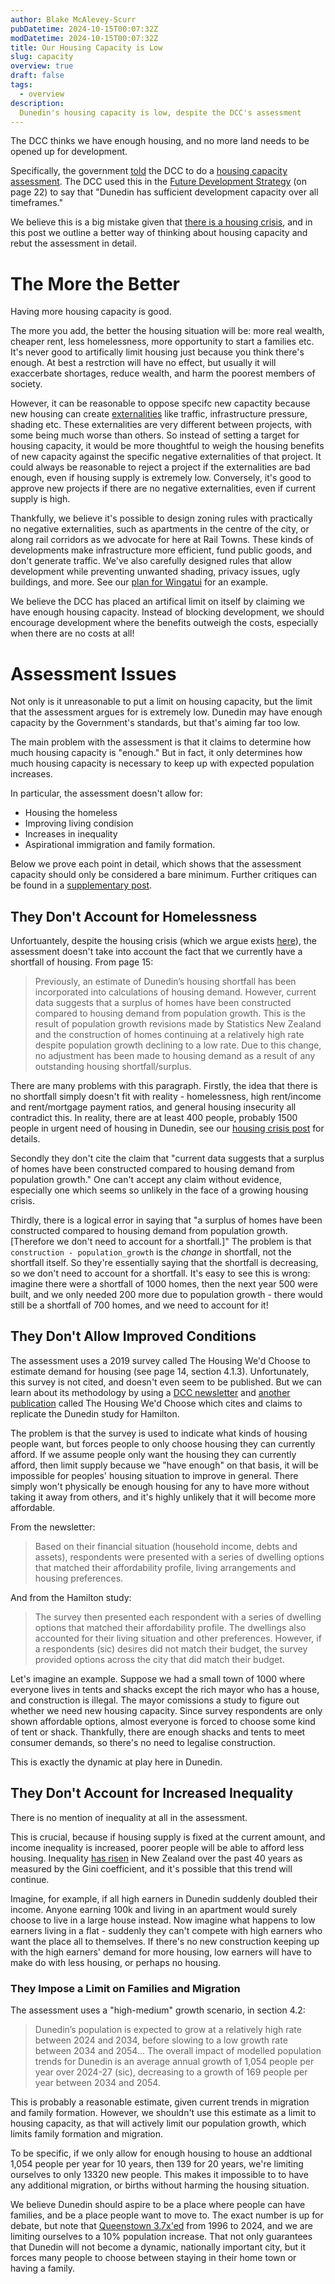 ```yaml
---
author: Blake McAlevey-Scurr
pubDatetime: 2024-10-15T00:07:32Z
modDatetime: 2024-10-15T00:07:32Z
title: Our Housing Capacity is Low
slug: capacity
overview: true
draft: false
tags:
  - overview
description:
  Dunedin's housing capacity is low, despite the DCC's assessment
---
```


The DCC thinks we have enough housing, and no more land needs to be opened up for development.

Specifically, the government [told](https://environment.govt.nz/publications/national-policy-statement-on-urban-development-2020-updated-may-2022/) the DCC to do a [housing capacity assessment](https://www.dunedin.govt.nz/__data/assets/pdf_file/0017/1020635/Housing-capacity-assessment-for-Dunedin-City-2023.pdf). The DCC used this in the [Future Development Strategy](https://www.dunedin.govt.nz/__data/assets/pdf_file/0007/1049299/Future-Development-Strategy-2024-54.pdf) (on page 22) to say that "Dunedin has sufficient development capacity over all timeframes."

We believe this is a big mistake given that [there is a housing crisis](/posts/housing-crisis), and in this post we outline a better way of thinking about housing capacity and rebut the assessment in detail.

# The More the Better

Having more housing capacity is good.

The more you add, the better the housing situation will be: more real wealth, cheaper rent, less homelessness, more opportunity to start a families etc. It's never good to artifically limit housing just because you think there's enough. At best a restrction will have no effect, but usually it will exaccerbate shortages, reduce wealth, and harm the poorest members of society.

However, it can be reasonable to oppose specifc new capactity because new housing can create [externalities](https://en.wikipedia.org/wiki/Externality) like traffic, infrastructure pressure, shading etc. These externalities are very different between projects, with some being much worse than others. So instead of setting a target for housing capacity, it would be more thoughtful to weigh the housing benefits of new capacity against the specific negative externalities of that project. It could always be reasonable to reject a project if the externalities are bad enough, even if housing supply is extremely low. Conversely, it's good to approve new projects if there are no negative externalities, even if current supply is high.

Thankfully, we believe it's possible to design zoning rules with practically no negative externalities, such as apartments in the centre of the city, or along rail corridors as we advocate for here at Rail Towns. These kinds of developments make infrastructure more efficient, fund public goods, and don't generate traffic. We've also carefully designed rules that allow development while preventing unwanted shading, privacy issues, ugly buildings, and more. See our [plan for Wingatui](/posts/wingatui) for an example.

We believe the DCC has placed an artifical limit on itself by claiming we have enough housing capacity. Instead of blocking development, we should encourage development where the benefits outweigh the costs, especially when there are no costs at all!

# Assessment Issues

Not only is it unreasonable to put a limit on housing capacity, but the limit that the assessment argues for is extremely low. Dunedin may have enough capacity by the Government's standards, but that's aiming far too low.

The main problem with the assessment is that it claims to determine how much housing capacity is "enough." But in fact, it only determines how much housing capacity is necessary to keep up with expected population increases.

In particular, the assessment doesn't allow for:
  - Housing the homeless
  - Improving living condision
  - Increases in inequality
  - Aspirational immigration and family formation.

Below we prove each point in detail, which shows that the assessment capacity should only be considered a bare minimum. Further critiques can be found in a [supplementary post](/posts/assessment-errors).

## They Don't Account for Homelessness

Unfortuantely, despite the housing crisis (which we argue exists [here](/posts/housing-crisis)), the assessment doesn't take into account the fact that we currently have a shortfall of housing. From page 15:

> Previously, an estimate of Dunedin’s housing shortfall has been incorporated into calculations of
housing demand. However, current data suggests that a surplus of homes have been constructed
compared to housing demand from population growth. This is the result of population growth
revisions made by Statistics New Zealand and the construction of homes continuing at a relatively
high rate despite population growth declining to a low rate. Due to this change, no adjustment has
been made to housing demand as a result of any outstanding housing shortfall/surplus.

There are many problems with this paragraph. Firstly, the idea that there is no shortfall simply doesn't fit with reality - homelessness, high rent/income and rent/mortgage payment ratios, and general housing insecurity all contradict this. In reality, there are at least 400 people, probably 1500 people in urgent need of housing in Dunedin, see our [housing crisis post](/posts/housing-crisis) for details.

Secondly they don't cite the claim that "current data suggests that a surplus of homes have been constructed compared to housing demand from population growth." One can't accept any claim without evidence, especially one which seems so unlikely in the face of a growing housing crisis.

Thirdly, there is a logical error in saying that "a surplus of homes have been constructed compared to housing demand from population growth. \[Therefore we don't need to account for a shortfall.\]" The problem is that `construction - population_growth` is the *change* in shortfall, not the shortfall itself. So they're essentially saying that the shortfall is decreasing, so we don't need to account for a shortfall. It's easy to see this is wrong: imagine there were a shortfall of 1000 homes, then the next year 500 were built, and we only needed 200 more due to population growth - there would still be a shortfall of 700 homes, and we need to account for it!

## They Don't Allow Improved Conditions

The assessment uses a 2019 survey called The Housing We'd Choose to estimate demand for housing (see page 14, section 4.1.3). Unfortunately, this survey is not cited, and doesn't even seem to be published. But we can learn about its methodology by using a [DCC newsletter](https://archive.is/xyd10) and [another publication](https://archive.is/axNiH) called The Housing We'd Choose which cites and claims to replicate the Dunedin study for Hamilton.

The problem is that the survey is used to indicate what kinds of housing people want, but forces people to only choose housing they can currently afford. If we assume people only want the housing they can currently afford, then limit supply because we "have enough" on that basis, it will be impossible for peoples' housing situation to improve in general. There simply won't physically be enough housing for any to have more without taking it away from others, and it's highly unlikely that it will become more affordable.

From the newsletter:
> Based on their financial situation (household income, debts and assets), respondents were presented with a series of dwelling options that matched their affordability profile, living arrangements and housing preferences.

And from the Hamilton study:
> The survey then presented each respondent with a series of dwelling options that matched their
affordability profile. The dwellings also accounted for their living situation and other preferences.
However, if a respondents (sic) desires did not match their budget, the survey provided options across the city
that did match their budget.

Let's imagine an example. Suppose we had a small town of 1000 where everyone lives in tents and shacks except the rich mayor who has a house, and construction is illegal. The mayor comissions a study to figure out whether we need new housing capacity. Since survey respondents are only shown affordable options, almost everyone is forced to choose some kind of tent or shack. Thankfully, there are enough shacks and tents to meet consumer demands, so there's no need to legalise construction.

This is exactly the dynamic at play here in Dunedin.

## They Don't Account for Increased Inequality

There is no mention of inequality at all in the assessment.

This is crucial, because if housing supply is fixed at the current amount, and income inequality is increased, poorer people will be able to afford less housing. Inequality [has risen](https://www.inequality.org.nz/understand/what-is-the-history-of-inequality-in-new-zealand/#:~:text=As%20the%20graph%20above%20shows,and%20a%20higher%20minimum%20wage.) in New Zealand over the past 40 years as measured by the Gini coefficient, and it's possible that this trend will continue.

Imagine, for example, if all high earners in Dunedin suddenly doubled their income. Anyone earning 100k and living in an apartment would surely choose to live in a large house instead. Now imagine what happens to low earners living in a flat - suddenly they can't compete with high earners who want the place all to themselves. If there's no new construction keeping up with the high earners' demand for more housing, low earners will have to make do with less housing, or perhaps no housing.

### They Impose a Limit on Families and Migration

The assessment uses a "high-medium" growth scenario, in section 4.2:

> Dunedin’s population is expected to grow at a relatively high rate between 2024 and 2034, before
slowing to a low growth rate between 2034 and 2054... The overall impact of modelled population trends for Dunedin is an average annual growth of 1,054 people per year over 2024-27 (sic), decreasing to a growth of 169 people per year between 2034 and 2054.

This is probably a reasonable estimate, given current trends in migration and family formation. However, we shouldn't use this estimate as a limit to housing capacity, as that will actively limit our population growth, which limits family formation and migration.

To be specific, if we only allow for enough housing to house an addtional 1,054 people per year for 10 years, then 139 for 20 years, we're limiting ourselves to only 13320 new people. This makes it impossible to to have any additional migration, or births without harming the housing situation.

We believe Dunedin should aspire to be a place where people can have families, and be a place people want to move to. The exact number is up for debate, but note that [Queenstown 3.7x'ed](https://rep.infometrics.co.nz/queenstown-lakes-district/population/growth) from 1996 to 2024, and we are limiting ourselves to a 10% population increase. That not only guarantees that Dunedin will not become a dynamic, nationally important city, but it forces many people to choose between staying in their home town or having a family.